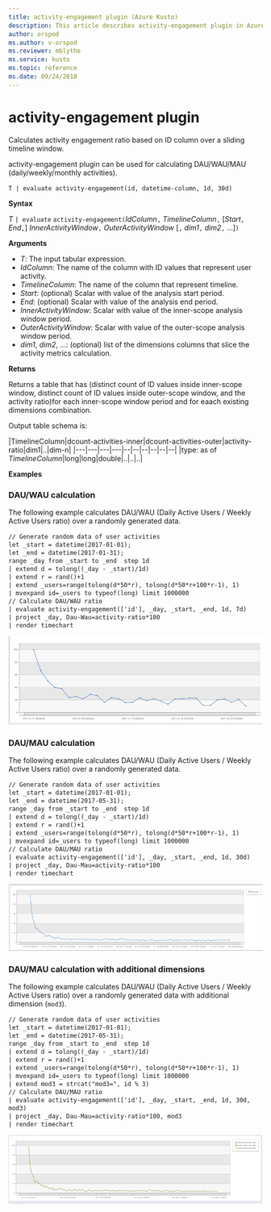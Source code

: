 ```yaml
---
title: activity-engagement plugin (Azure Kusto)
description: This article describes activity-engagement plugin in Azure Kusto.
author: orspod
ms.author: v-orspod
ms.reviewer: mblythe
ms.service: kusto
ms.topic: reference
ms.date: 09/24/2018
---
```

# activity-engagement plugin

Calculates activity engagement ratio based on ID column over a sliding timeline window.

activity-engagement plugin can be used for calculating DAU/WAU/MAU (daily/weekly/monthly activities).

    T | evaluate activity-engagement(id, datetime-column, 1d, 30d)

**Syntax**

*T* `| evaluate` `activity-engagement(`*IdColumn*`,` *TimelineColumn*`,` [*Start*`,` *End*`,`] *InnerActivityWindow*`,` *OuterActivityWindow* [`,` *dim1*`,` *dim2*`,` ...]`)`

**Arguments**

* *T*: The input tabular expression.
* *IdColumn*: The name of the column with ID values that represent user activity. 
* *TimelineColumn*: The name of the column that represent timeline.
* *Start*: (optional) Scalar with value of the analysis start period.
* *End*: (optional) Scalar with value of the analysis end period.
* *InnerActivityWindow*: Scalar with value of the inner-scope analysis window period.
* *OuterActivityWindow*: Scalar with value of the outer-scope analysis window period.
* *dim1*, *dim2*, ...: (optional) list of the dimensions columns that slice the activity metrics calculation.

**Returns**

Returns a table that has (distinct count of ID values inside inner-scope window, distinct count of ID values inside outer-scope window, and the activity ratio)for each inner-scope window period and for eaach existing dimensions combination.

Output table schema is:

|TimelineColumn|dcount-activities-inner|dcount-activities-outer|activity-ratio|dim1|..|dim-n|
|---|---|---|---|--|--|--|--|--|--|
|type: as of *TimelineColumn*|long|long|double|..|..|..|


**Examples**

### DAU/WAU calculation

The following example calculates DAU/WAU (Daily Active Users / Weekly Active Users ratio) over a randomly generated data.

```kusto
// Generate random data of user activities
let _start = datetime(2017-01-01);
let _end = datetime(2017-01-31);
range _day from _start to _end  step 1d
| extend d = tolong((_day - _start)/1d)
| extend r = rand()+1
| extend _users=range(tolong(d*50*r), tolong(d*50*r+100*r-1), 1) 
| mvexpand id=_users to typeof(long) limit 1000000
// Calculate DAU/WAU ratio
| evaluate activity-engagement(['id'], _day, _start, _end, 1d, 7d)
| project _day, Dau-Wau=activity-ratio*100 
| render timechart 
```

![](./images/queries/activity-engagement-dau-wau.png)

### DAU/MAU calculation

The following example calculates DAU/WAU (Daily Active Users / Weekly Active Users ratio) over a randomly generated data.

```kusto
// Generate random data of user activities
let _start = datetime(2017-01-01);
let _end = datetime(2017-05-31);
range _day from _start to _end  step 1d
| extend d = tolong((_day - _start)/1d)
| extend r = rand()+1
| extend _users=range(tolong(d*50*r), tolong(d*50*r+100*r-1), 1) 
| mvexpand id=_users to typeof(long) limit 1000000
// Calculate DAU/MAU ratio
| evaluate activity-engagement(['id'], _day, _start, _end, 1d, 30d)
| project _day, Dau-Mau=activity-ratio*100 
| render timechart 
```

![](./images/queries/activity-engagement-dau-mau.png)

### DAU/MAU calculation with additional dimensions

The following example calculates DAU/WAU (Daily Active Users / Weekly Active Users ratio) over a randomly generated data with additional dimension (`mod3`).

```kusto
// Generate random data of user activities
let _start = datetime(2017-01-01);
let _end = datetime(2017-05-31);
range _day from _start to _end  step 1d
| extend d = tolong((_day - _start)/1d)
| extend r = rand()+1
| extend _users=range(tolong(d*50*r), tolong(d*50*r+100*r-1), 1) 
| mvexpand id=_users to typeof(long) limit 1000000
| extend mod3 = strcat("mod3=", id % 3)
// Calculate DAU/MAU ratio
| evaluate activity-engagement(['id'], _day, _start, _end, 1d, 30d, mod3)
| project _day, Dau-Mau=activity-ratio*100, mod3 
| render timechart 
```

![](./images/queries/activity-engagement-dau-mau-mod3.png)
